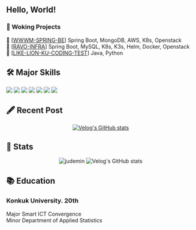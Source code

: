 <h2 align="left">Hello, World! </h2>

### 🔭 Woking Projects <br/>

📆 [[WWWM-SPRING-BE](https://github.com/TEAM-WHEN-WILL-WE-MEET/WWWM-SPRING-BE)] Spring Boot, MongoDB, AWS, K8s, Openstack <br/>
💽 [[RAVO-INFRA](https://github.com/TEAM-RAVO-KU/RAVO-INFRA)] Spring Boot, MySQL, K8s, K3s, Helm, Docker, Openstack <br/>
🦁 [[LIKE-LION-KU-CODING-TEST](https://github.com/TEAM-LIKE-LION-KU-CODING-TEST/CODING-TEST-MSY-JAVA)] Java, Python <br/>

## 🛠️ Major Skills
<div style="display: inline;">
    <img src="https://img.shields.io/badge/spring boot-grey?style=for-the-badge&logo=springboot"/>
    <img src="https://img.shields.io/badge/maria db-grey?style=for-the-badge&logo=mariadb"/>
    <img src="https://img.shields.io/badge/mongo db-grey?style=for-the-badge&logo=mongodb"/>
    <img src="https://img.shields.io/badge/docker-grey?style=for-the-badge&logo=docker"/>
    <img src="https://img.shields.io/badge/kubernetes-grey?style=for-the-badge&logo=kubernetes"/>
    <img src="https://img.shields.io/badge/aws-grey?style=for-the-badge&logo=amazonwebservices"/>
    <img src="https://img.shields.io/badge/openstack-grey?style=for-the-badge&logo=openstack"/>
</div>

## 🖋️ Recent Post 
<p align="center">
  <a href="https://velog.io/@judemin">
    <img src="https://velog-readme-stats.vercel.app/api?name=judemin" alt="Velog's GitHub stats">
  </a>
</p>

## :vhs: Stats  
<div align="center">
    <img src="https://github-readme-stats.vercel.app/api?username=judemin&show_icons=true&locale=en" alt="judemin"/>
    <img src="http://mazassumnida.wtf/api/v2/generate_badge?boj=judemin" alt="Velog's GitHub stats">
</div>  

## :books: Education
### Konkuk University. 20th <br/>
Major  Smart ICT Convergence <br/>
Minor  Department of Applied Statistics <br/>
